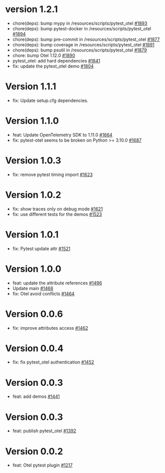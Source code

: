 # version 1.2.1

* chore(deps): bump mypy in /resources/scripts/pytest_otel [#1893](https://github.com/elastic/apm-pipeline-library/pull/1893)
* chore(deps): bump pytest-docker in /resources/scripts/pytest_otel [#1894](https://github.com/elastic/apm-pipeline-library/pull/1894)
* chore(deps): bump pre-commit in /resources/scripts/pytest_otel [#1877](https://github.com/elastic/apm-pipeline-library/pull/1877)
* chore(deps): bump coverage in /resources/scripts/pytest_otel [#1891](https://github.com/elastic/apm-pipeline-library/pull/1891)
* chore(deps): bump psutil in /resources/scripts/pytest_otel [#1879](https://github.com/elastic/apm-pipeline-library/pull/1879)
* chore: bump Otel 1.12.0 [#1890](https://github.com/elastic/apm-pipeline-library/pull/1890)
* pytest_otel: add hard dependencies [#1841](https://github.com/elastic/apm-pipeline-library/pull/1841)
* fix: update the pytest_otel demo [#1804](https://github.com/elastic/apm-pipeline-library/pull/1804)

# Version 1.1.1

* fix: Update setup.cfg dependencies.

# Version 1.1.0

* feat: Update OpenTelemetry SDK to 1.11.0 [#1664](https://github.com/elastic/apm-pipeline-library/pull/1664)
* fix: pytest-otel seems to be broken on Python >= 3.10.0 [#1687](https://github.com/elastic/apm-pipeline-library/issues/1687)

# Version 1.0.3

* fix: remove pytest timing import [#1623](https://github.com/elastic/apm-pipeline-library/pull/1623)

# Version 1.0.2

* fix: show traces only on debug mode [#1621](https://github.com/elastic/apm-pipeline-library/pull/1621)
* fix: use different tests for the demos [#1523](https://github.com/elastic/apm-pipeline-library/pull/1523)

# Version 1.0.1

* fix: Pytest update attr [#1521](https://github.com/elastic/apm-pipeline-library/pull/1521)

# Version 1.0.0

* feat: update the attribute references [#1496](https://github.com/elastic/apm-pipeline-library/pull/1496)
* Update main [#1468](https://github.com/elastic/apm-pipeline-library/pull/1468)
* fix: Otel avoid conflicts [#1464](https://github.com/elastic/apm-pipeline-library/pull/1464)

# Version 0.0.6

* fix: improve attributes access [#1462](https://github.com/elastic/apm-pipeline-library/pull/1462)

# Version 0.0.4

* fix: fix pytest_otel authentication [#1452](https://github.com/elastic/apm-pipeline-library/pull/1452)

# Version 0.0.3

* feat: add demos [#1441](https://github.com/elastic/apm-pipeline-library/pull/1441)

# Version 0.0.3

* feat: publish pytest_otel [#1392](https://github.com/elastic/apm-pipeline-library/pull/1392)

# Version 0.0.2

* feat: Otel pytest plugin [#1217](https://github.com/elastic/apm-pipeline-library/pull/1217)
